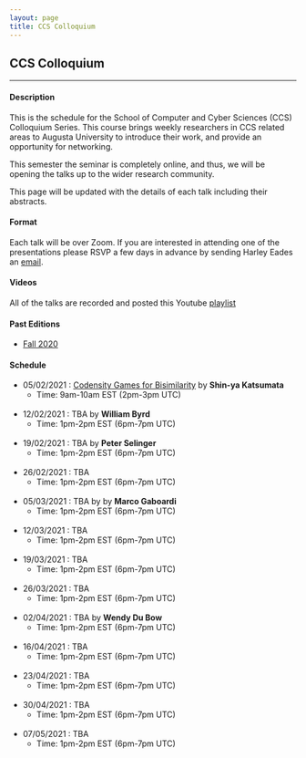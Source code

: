 ```yaml
---
layout: page
title: CCS Colloquium
---
```


CCS Colloquium
--------------
-------------------

#### Description

This is the schedule for the School of Computer and Cyber Sciences
(CCS) Colloquium Series.  This course brings weekly researchers in CCS
related areas to Augusta University to introduce their work, and
provide an opportunity for networking.

This semester the seminar is completely online, and thus, we will be
opening the talks up to the wider research community.

This page will be updated with the details of each talk including
their abstracts.

#### Format

Each talk will be over Zoom.  If you are interested in attending one
of the presentations please RSVP a few days in advance by sending
Harley Eades an <a href="mailto:harley.eades@gmail.com">email</a>.

#### Videos

All of the talks are recorded and posted this Youtube [playlist](https://youtube.com/playlist?list=PLTq59cBPOhWJbgRHkTpzMQgzv9IygtdKg ) 

#### Past Editions

- [Fall 2020](/past-colloquium/colloquium-Fall-2020.html) 


#### Schedule
  
- 05/02/2021 : [Codensity Games for Bisimilarity](colloquium_talks/Katsumata.html ) by __Shin-ya Katsumata__
  - Time: 9am-10am EST (2pm-3pm UTC)
<br><br>
- 12/02/2021 : TBA by __William Byrd__
  - Time: 1pm-2pm EST (6pm-7pm UTC)
<br><br>  
- 19/02/2021 : TBA by __Peter Selinger__
  - Time: 1pm-2pm EST (6pm-7pm UTC)
<br><br>  
- 26/02/2021 : TBA
  - Time: 1pm-2pm EST (6pm-7pm UTC)
<br><br>  
- 05/03/2021 : TBA by by __Marco Gaboardi__
  - Time: 1pm-2pm EST (6pm-7pm UTC)
<br><br>  
- 12/03/2021 : TBA 
  - Time: 1pm-2pm EST (6pm-7pm UTC)
<br><br>  
- 19/03/2021 : TBA
  - Time: 1pm-2pm EST (6pm-7pm UTC)
<br><br>  
- 26/03/2021 : TBA
  - Time: 1pm-2pm EST (6pm-7pm UTC)
<br><br>  
- 02/04/2021 : TBA by __Wendy Du Bow__
  - Time: 1pm-2pm EST (6pm-7pm UTC)
<br><br>  
- 16/04/2021 : TBA
  - Time: 1pm-2pm EST (6pm-7pm UTC)
<br><br>  
- 23/04/2021 : TBA
  - Time: 1pm-2pm EST (6pm-7pm UTC)
<br><br>  
- 30/04/2021 : TBA
  - Time: 1pm-2pm EST (6pm-7pm UTC)
<br><br>  
- 07/05/2021 : TBA
  - Time: 1pm-2pm EST (6pm-7pm UTC)



